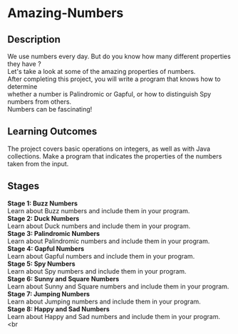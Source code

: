 # Amazing-Numbers
## Description
We use numbers every day. But do you know how many different properties they have ? <br>
Let's take a look at some of the amazing properties of numbers. <br>
After completing this project, you will write a program that knows how to determine <br>
whether a number is Palindromic or Gapful, or how to distinguish Spy numbers from others. <br>
Numbers can be fascinating! <br>

## Learning Outcomes
The project covers basic operations on integers, as well as with Java collections. Make a program that indicates the properties of the numbers taken from the input. <br>
## Stages
**Stage 1: Buzz Numbers**
<br> Learn about Buzz numbers and include them in your program. <br>
**Stage 2: Duck Numbers**
<br> Learn about Duck numbers and include them in your program. <br>
**Stage 3: Palindromic Numbers**
<br> Learn about Palindromic numbers and include them in your program. <br>
**Stage 4: Gapful Numbers**
<br> Learn about Gapful numbers and include them in your program. <br>
**Stage 5: Spy Numbers**
<br> Learn about Spy numbers and include them in your program. <br>
**Stage 6: Sunny and Square Numbers**
<br> Learn about Sunny and Square numbers and include them in your program. <br>
**Stage 7: Jumping Numbers**
<br> Learn about Jumping numbers and include them in your program. <br>
**Stage 8: Happy and Sad Numbers**
<br> Learn about Happy and Sad numbers and include them in your program. <br
